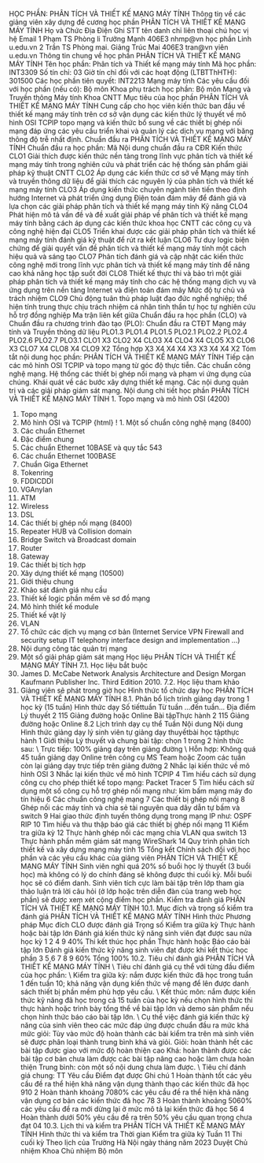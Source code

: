 HỌC PHẦN: PHÂN TÍCH VÀ THIẾT KẾ MẠNG MÁY TÍNH
Thông tin về các giảng viên xây dựng đề cương học phần PHÂN TÍCH VÀ THIẾT KẾ MẠNG MÁY TÍNH Họ và Chức Địa Điện Ghi STT tên danh chỉ liên thoại chú học vị hệ Email 1 Phạm TS Phòng li Trưởng Mạnh 406E3 nhmp\@vn học phần Linh u.edu.vn 2 Trần TS Phòng mai. Giảng Trúc Mai 406E3 tran\@vn viên u.edu.vn Thông tin chung về học phần PHÂN TÍCH VÀ THIẾT KẾ MẠNG MÁY TÍNH Tên học phần: Phân tích và Thiết kế mạng máy tính Mã học phần: INT3309 Số tín chỉ: 03 Giờ tín chỉ đối với các hoạt động (LTBTThHTH): 301500 Các học phần tiên quyết: INT2213 Mạng máy tính Các yêu cầu đối với học phần (nếu có): Bộ môn Khoa phụ trách học phần: Bộ môn Mạng và Truyền thông Máy tính Khoa CNTT
Mục tiêu của học phần PHÂN TÍCH VÀ THIẾT KẾ MẠNG MÁY TÍNH Cung cấp cho học viên kiến thức ban đầu về thiết kế mạng máy tính trên cơ sở vận dụng các kiến thức lý thuyết về mô hình OSI TCPIP topo mạng và kiến thức bổ sung về các thiết bị ghép nối mạng đáp ứng các yêu cầu triển khai và quản lý các dịch vụ mạng với băng thông độ trễ nhất định.
Chuẩn đầu ra PHÂN TÍCH VÀ THIẾT KẾ MẠNG MÁY TÍNH Chuẩn đầu ra học phần: Mã Nội dung chuẩn đầu ra CĐR Kiến thức CLO1 Giải thích được kiến thức nền tảng trong lĩnh vực phân tích và thiết kế mạng máy tính trong nghiên cứu và phát triển các hệ thống sản phẩm giải pháp kỹ thuật CNTT CLO2 Áp dụng các kiến thức cơ sở về Mạng máy tính và truyền thông dữ liệu để giải thích các nguyên lý của phân tích và thiết kế mạng máy tính CLO3 Áp dụng kiến thức chuyên ngành tiên tiến theo định hướng Internet và phát triển ứng dụng Điện toán đám mây để đánh giá và lựa chọn các giải pháp phân tích và thiết kế mạng máy tính Kỹ năng CLO4 Phát hiện mô tả vấn đề và đề xuất giải pháp về phân tích và thiết kế mạng máy tính bằng cách áp dụng các kiến thức khoa học CNTT các công cụ và công nghệ hiện đại CLO5 Triển khai được các giải pháp phân tích và thiết kế mạng máy tính đánh giá kỹ thuật để rút ra kết luận CLO6 Tư duy logic biện chứng để giải quyết vấn đề phân tích và thiết kế mạng máy tính một cách hiệu quả và sáng tạo CLO7 Phân tích đánh giá và cập nhật các kiến thức công nghệ mới trong lĩnh vực phân tích và thiết kế mạng máy tính để nâng cao khả năng học tập suốt đời CLO8 Thiết kế thực thi và bảo trì một giải pháp phân tích và thiết kế mạng máy tính cho các hệ thống mạng dịch vụ và ứng dụng trên nền tảng Internet và điện toán đám mây Mức độ tự chủ và trách nhiệm CLO9 Chủ động tuân thủ pháp luật đạo đức nghề nghiệp; thể hiện tính trung thực chịu trách nhiệm cá nhân tinh thần tự học tự nghiên cứu hỗ trợ đồng nghiệp Ma trận liên kết giữa Chuẩn đầu ra học phần (CLO) và Chuẩn đầu ra
chương trình đào tạo (PLO):
Chuẩn đầu ra CTĐT Mạng máy tính và Truyền thông dữ liệu PLO1.3 PLO1.4 PLO1.5 PLO2.1 PLO2.2 PLO2.4 PLO2.6 PLO2.7 PLO3.1
CLO1 X3
CLO2 X4
CLO3 X4
CLO4 X4
CLO5 X3
CLO6 X3
CLO7 X4
CLO8 X4
CLO9 X2
Tổng hợp X3 X4 X4 X4 X3 X3 X4 X4 X2
Tóm tắt nội dung học phần: PHÂN TÍCH VÀ THIẾT KẾ MẠNG MÁY TÍNH Tiếp cận các mô hình OSI TCPIP và topo mạng từ góc độ thực tiễn. Các chuẩn công nghệ mạng. Hệ thống các thiết bị ghép nối mạng và phạm vi ứng dụng của chúng. Khái quát về các bước xây dựng thiết kế mạng. Các nội dung quản trị và các giải pháp giám sát mạng.
Nội dung chi tiết học phần PHÂN TÍCH VÀ THIẾT KẾ MẠNG MÁY TÍNH 1. Topo mạng và mô hình OSI (4200)
1. Topo mạng
2. Mô hình OSI và TCPIP
{html}
! 1. Một số chuẩn công nghệ mạng (8400)
1. Các chuẩn Ethernet
1. Đặc điểm chung
2. Các chuẩn Ethernet 10BASE và quy tắc 543
3. Các chuẩn Ethernet 100BASE
4. Chuẩn Giga Ethernet
2. Tokenring
3. FDDICDDI
4. VGAnylan
5. ATM
6. Wireless
7. DSL
2. Các thiết bị ghép nối mạng (8400)
1. Repeater HUB và Collision domain
2. Bridge Switch và Broadcast domain
3. Router
4. Gateway
5. Các thiết bị tích hợp
3. Xây dựng thiết kế mạng (10500)
1. Giới thiệu chung
2. Khảo sát đánh giá nhu cầu
3. Thiết kế logic phần mềm vẽ sơ đồ mạng
4. Mô hình thiết kế module
5. Thiết kế vật lý
6. VLAN
7. Tổ chức các dịch vụ mạng cơ bản (Internet Service VPN Firewall and security setup IT telephony interface design and implementation \...)
8. Nội dung công tác quản trị mạng
9. Một số giải pháp giám sát mạng
Học liệu PHÂN TÍCH VÀ THIẾT KẾ MẠNG MÁY TÍNH 7.1. Học liệu bắt buộc
1. James D. McCabe Network Analysis Architecture and Design Morgan Kaufmann Publisher Inc. Third Edition 2010. 7.2. Học liệu tham khảo
2. Giảng viên sẽ phát trong giờ học
Hình thức tổ chức dạy học PHÂN TÍCH VÀ THIẾT KẾ MẠNG MÁY TÍNH 8.1. Phân bổ lịch trình giảng dạy trong 1 học kỳ (15 tuần)
Hình thức dạy Số tiếttuần Từ tuần ...đến tuần... Địa điểm Lý thuyết 2 115 Giảng đường hoặc Online
Bài tậpThực hành 2 115 Giảng đường hoặc Online
8.2 Lịch trình dạy cụ thể Tuần Nội dung Nội dung Hình thức giảng dạy lý sinh viên tự giảng dạy thuyếtbài học tậpthực hành 1 Giới thiệu Lý thuyết và chung bài tập: chọn 1 trong 2 hình thức sau: \ Trực tiếp: 100% giảng dạy trên giảng đường \ Hỗn hợp: Không quá 45 tuần giảng dạy Online trên công cụ MS Team hoặc Zoom các tuần còn lại giảng dạy trực tiếp trên giảng đường 2 Nhắc lại kiến thức về mô hình OSI 3 Nhắc lại kiến thức về mô hình TCPIP 4 Tìm hiểu cách sử dụng công cụ cho phép thiết kế topo mạng: Packet Tracer 5 Tìm hiểu cách sử dụng một số công cụ hỗ trợ ghép nối mạng như: kìm bấm mạng máy đo tín hiệu 6 Các chuẩn công nghệ mạng 7 Các thiết bị ghép nối mạng 8 Ghép nối các máy tính và chia sẻ tài nguyên qua dây dẫn tự bấm và switch 9 Hai giao thức định tuyến thông dụng trong mạng IP như: OSPF RIP 10 Tìm hiểu và thu thập báo giá các thiết bị ghép nối mạng 11 Kiểm tra giữa kỳ 12 Thực hành ghép nối các mạng chia VLAN qua switch 13 Thực hành phần mềm giám sát mạng WireShark 14 Quy trình phân tích thiết kế và xây dựng mạng máy tính 15 Tổng kết Chính sách đối với học phần và các yêu cầu khác của giảng viên PHÂN TÍCH VÀ THIẾT KẾ MẠNG MÁY TÍNH Sinh viên nghỉ quá 20% số buổi học lý thuyết (3 buổi học) mà không có lý do chính đáng sẽ không được thi cuối kỳ. Mỗi buổi học sẽ có điểm danh. Sinh viên tích cực làm bài tập trên lớp tham gia thảo luận trả lời câu hỏi (ở lớp hoặc trên diễn đàn của trang web học phần) sẽ được xem xét cộng điểm học phần.
Kiểm tra đánh giá PHÂN TÍCH VÀ THIẾT KẾ MẠNG MÁY TÍNH 10.1. Mục đích và trọng số kiểm tra đánh giá PHÂN TÍCH VÀ THIẾT KẾ MẠNG MÁY TÍNH Hình thức Phương pháp Mục đích CLO được đánh giá Trọng số Kiểm tra giữa kỳ Thực hành hoặc bài tập lớn Đánh giá kiến thức kỹ năng sinh viên đạt được sau nửa học kỳ 1 2 4 9 40%
Thi kết thúc học phần Thực hành hoặc Báo cáo bài tập lớn Đánh giá kiến thức kỹ năng sinh viên đạt được khi kết thúc học phần 3 5 6 7 8 9 60%
Tổng 100%
10.2. Tiêu chí đánh giá PHÂN TÍCH VÀ THIẾT KẾ MẠNG MÁY TÍNH \ Tiêu chí đánh giá cụ thể với từng đầu điểm của học phần:
\ Kiểm tra giữa kỳ: nắm được kiến thức đã học trong tuần 1 đến tuần 10;
khả năng vận dụng kiến thức về mạng để lên được danh sách thiết bị phần
mềm phù hợp yêu cầu.
\ Kết thúc môn: nắm được kiến thức kỹ năng đã học trong cả 15 tuần của
học kỳ nếu chọn hình thức thi thực hành hoặc trình bày tổng thể về bài
tập lớn và demo sản phẩm nếu chọn hình thức báo cáo bài tập lớn.
\ Cụ thể việc đánh giá kiến thức kỹ năng của sinh viên theo các mức
đáp ứng được chuẩn đầu ra mức khá mức giỏi:
Tùy vào mức độ hoàn thành các bài kiểm tra trên mà sinh viên sẽ được
phân loại thành trung bình khá và giỏi. Giỏi: hoàn thành hết các bài tập được giao với mức độ hoàn thiện cao Khá: hoàn thành được các bài tập cơ bản chưa làm được các bài tập nâng cao hoặc làm chưa hoàn thiện Trung bình: còn một số nội dung chưa làm được.
\ Tiêu chí đánh giá chung:
TT Yêu cầu Điểm đạt được Ghi chú 1 Hoàn thành tốt các yêu cầu đề ra thể hiện khả năng vận dụng thành thạo các kiến thức đã học 910
2 Hoàn thành khoảng 7080% các yêu cầu đề ra thể hiện khả năng vận dụng cơ bản các kiến thức đã học 78
3 Hoàn thành khoảng 5060% các yêu cầu đề ra mới dừng lại ở mức mô tả lại kiến thức đã học 56
4 Hoàn thành dưới 50% yêu cầu đề ra trên 50% yêu cầu quan trọng chưa đạt 04
10.3. Lịch thi và kiểm tra PHÂN TÍCH VÀ THIẾT KẾ MẠNG MÁY TÍNH Hình thức thi và kiểm tra Thời gian Kiểm tra giữa kỳ Tuần 11
Thi cuối kỳ Theo lịch của Trường Hà Nội ngày tháng năm 2023 Duyệt Chủ nhiệm Khoa Chủ nhiệm Bộ môn 